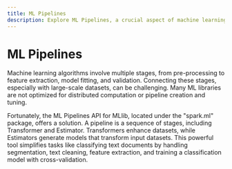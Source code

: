 ```yaml
---
title: ML Pipelines
description: Explore ML Pipelines, a crucial aspect of machine learning that addresses the challenges of connecting various stages like pre-processing, feature extraction, model fitting, and validation. Learn about the ML Pipelines API in MLlib, specifically under the "spark.ml" package, which provides a solution for creating and tuning pipelines, particularly suitable for large-scale datasets. Understand the key components, including Transformers and Estimators, and discover how this powerful tool simplifies tasks such as classifying text documents through segmentation, cleaning, feature extraction, and training with cross-validation.
---
```


# ML Pipelines

Machine learning algorithms involve multiple stages, from pre-processing to feature extraction, model fitting, and validation. Connecting these stages, especially with large-scale datasets, can be challenging. Many ML libraries are not optimized for distributed computation or pipeline creation and tuning.

Fortunately, the ML Pipelines API for MLlib, located under the "spark.ml" package, offers a solution. A pipeline is a sequence of stages, including Transformer and Estimator. Transformers enhance datasets, while Estimators generate models that transform input datasets. This powerful tool simplifies tasks like classifying text documents by handling segmentation, text cleaning, feature extraction, and training a classification model with cross-validation.
